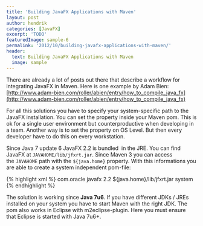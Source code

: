 ```yaml
---
title: 'Building JavaFX Applications with Maven'
layout: post
author: hendrik
categories: [JavaFX]
excerpt: 'TODO'
featuredImage: sample-6
permalink: '2012/10/building-javafx-applications-with-maven/'
header:
  text: Building JavaFX Applications with Maven
  image: sample
---
```

There are already a lot of posts out there that describe a workflow for integrating JavaFX in Maven. Here is one example by Adam Bien: [http://www.adam-bien.com/roller/abien/entry/how_to_compile_java_fx](http://www.adam-bien.com/roller/abien/entry/how_to_compile_java_fx)

For all this solutions you have to specify your system-specific path to the JavaFX installation. You can set the property inside your Maven pom. This is ok for a single user environment but counterproductive when developing in a team. Another way is to set the property on OS Level. But then every developer have to do this on every workstation.

Since Java 7 update 6 JavaFX 2.2 is bundled  in the JRE. You can find JavaFX at `JAVAHOME/lib/jfxrt.jar`. Since Maven 3 you can access the `JAVAHOME` path with the `${java.home}` property. With this informations you are able to create a system independent pom-file:

{% highlight xml %}
<dependency>
  <groupId>com.oracle</groupId>
  <artifactId>javafx</artifactId>
  <version>2.2</version>
  <systemPath>${java.home}/lib/jfxrt.jar</systemPath>
  <scope>system</scope>
</dependency>
{% endhighlight %}

The solution is working since __Java 7u6__. If you have different JDKs / JREs installed on your system you have to start Maven with the right JDK. The pom also works in Eclipse with m2eclipse-plugin. Here you must ensure that Eclipse is started with Java 7u6+.
